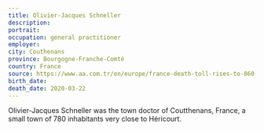 ```yaml
---
title: Olivier-Jacques Schneller
description: 
portrait: 
occupation: general practitioner
employer: 
city: Couthenans
province: Bourgogne-Franche-Comté
country: France
source: https://www.aa.com.tr/en/europe/france-death-toll-rises-to-860-with-5-doctors/1776680
birth_date: 
death_date: 2020-03-22
---
```


Olivier-Jacques Schneller was the town doctor of Coutthenans, France, a small town of 780 inhabitants very close to Héricourt.